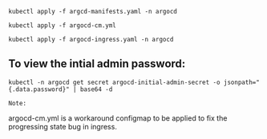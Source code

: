 ```
kubectl apply -f argcd-manifests.yaml -n argocd 

kubectl apply -f argocd-cm.yml

kubectl apply -f argocd-ingress.yaml -n argocd 
```

**To view the intial admin password:**
--

```kubectl -n argocd get secret argocd-initial-admin-secret -o jsonpath="{.data.password}" | base64 -d```

`Note:` 

argocd-cm.yml is a workaround configmap to be applied to fix the progressing state bug in ingress.